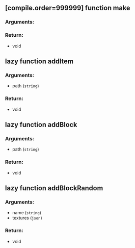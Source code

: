 ## [compile.order=999999] function make
### Arguments:

### Return:
- void




## lazy function addItem
### Arguments:
- path (`string`)
### Return:
- void




## lazy function addBlock
### Arguments:
- path (`string`)
### Return:
- void




## lazy function addBlockRandom
### Arguments:
- name (`string`)
- textures (`json`)
### Return:
- void





